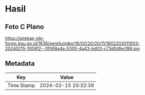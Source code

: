 # Hasil

## Foto C Plano

https://sirekap-obj-formc.kpu.go.id/1636/pemilu/pdpr/16/02/20/20/11/1602202011003-20240215-100912--3f068a4a-5300-4a43-bd03-c73d0dfecf86.jpg


## Metadata

| Key        | Value               |
| ---------- | ------------------- |
| Time Stamp | 2024-02-15 20:32:39 |



